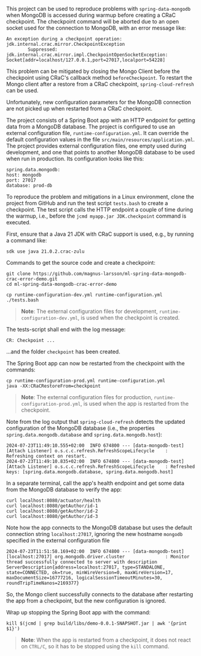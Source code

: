 This project can be used to reproduce problems with `spring-data-mongodb` when MongoDB is accessed during warmup before creating a CRaC checkpoint.
The checkpoint command will be aborted due to an open socket used for the connection to MongoDB, with an error message like:

```
An exception during a checkpoint operation:
jdk.internal.crac.mirror.CheckpointException
        Suppressed: jdk.internal.crac.mirror.impl.CheckpointOpenSocketException: Socket[addr=localhost/127.0.0.1,port=27017,localport=54228]
```

This problem can be mitigated by closing the Mongo Client before the checkpoint using CRaC's callback method `beforeCheckpoint`.
To restart the Mongo client after a restore from a CRaC checkpoint, `spring-cloud-refresh` can be used.

Unfortunately, new configuration parameters for the MongoDB connection are not picked up when restarted from a CRaC checkpoint.

The project consists of a Spring Boot app with an HTTP endpoint for getting data from a MongoDB database.
The project is configured to use an external configuration file, `runtime-configuration.yml`. It can override the default configuration values in the file `src/main/resources/application.yml`. The project provides external configuration files, one empty used during development, and one that points to another MongoDB database to be used when run in production. Its configuration looks like this:

	spring.data.mongodb:
	host: mongodb
	port: 27017
	database: prod-db

To reproduce the problem and mitigations in a Linux environment, clone the project from GitHub and run the test script `tests.bash` to create a checkpoint. The test script calls the HTTP endpoint a couple of time during the warmup, i.e., before the `jcmd myapp.jar JDK.checkpoint` command is executed.

First, ensure that a Java 21 JDK with CRaC support is used, e.g., by running a command like:

```
sdk use java 21.0.2.crac-zulu
```

Commands to get the source code and create a checkpoint:

```
git clone https://github.com/magnus-larsson/ml-spring-data-mongodb-crac-error-demo.git
cd ml-spring-data-mongodb-crac-error-demo

cp runtime-configuration-dev.yml runtime-configuration.yml
./tests.bash
```

> **Note**: The external configuration files for development, `runtime-configuration-dev.yml`, is used when the checkpoint is created.

The tests-script shall end with the log message:

	CR: Checkpoint ...

...and the folder `checkpoint` has been created.


The Spring Boot app can now be restarted from the checkpoint with the commands:

```
cp runtime-configuration-prod.yml runtime-configuration.yml
java -XX:CRaCRestoreFrom=checkpoint
```

> **Note**: The external configuration files for production, `runtime-configuration-prod.yml`, is used when the app is restarted from the checkpoint.

Note from the log output that `spring-cloud-refresh` detects the updated configuration of the MongoDB database (i.e., the properties `spring.data.mongodb.database` and `spring.data.mongodb.host`):

	2024-07-23T11:49:10.555+02:00  INFO 674800 --- [data-mongodb-test] [Attach Listener] o.s.c.c.refresh.RefreshScopeLifecycle    : Refreshing context on restart.
	2024-07-23T11:49:10.835+02:00  INFO 674800 --- [data-mongodb-test] [Attach Listener] o.s.c.c.refresh.RefreshScopeLifecycle    : Refreshed keys: [spring.data.mongodb.database, spring.data.mongodb.host]

In a separate terminal, call the app's health endpoint and get some data from the MongoDB database to verify the app:

```
curl localhost:8080/actuator/health
curl localhost:8080/getAuthor/id-1
curl localhost:8080/getAuthor/id-2
curl localhost:8080/getAuthor/id-3
```

Note how the app connects to the MongoDB database but uses the default connection string `localhost:27017`, ignoring the new hostname `mongodb` specified in the external configuration file

	2024-07-23T11:51:58.169+02:00  INFO 674800 --- [data-mongodb-test] [localhost:27017] org.mongodb.driver.cluster               : Monitor thread successfully connected to server with description ServerDescription{address=localhost:27017, type=STANDALONE, state=CONNECTED, ok=true, minWireVersion=0, maxWireVersion=17, maxDocumentSize=16777216, logicalSessionTimeoutMinutes=30, roundTripTimeNanos=2169377}


So, the Mongo client successfully connects to the database after restarting the app from a checkpoint, but the new configuration is ignored.

Wrap up stopping the Spring Boot app with the command:

```
kill $(jcmd | grep build/libs/demo-0.0.1-SNAPSHOT.jar | awk '{print $1}')
```

> **Note**: When the app is restarted from a checkpoint, it does not react on `CTRL/C`, so it has to be stopped using the `kill` command.

